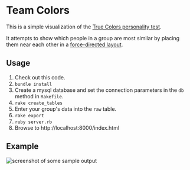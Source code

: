 # Team Colors

This is a simple visualization of the [True Colors personality test](https://en.wikipedia.org/wiki/True_Colors_(personality)).

It attempts to show which people in a group are most similar by placing them
near each other in a [force-directed layout](https://github.com/mbostock/d3/wiki/Force-Layout).

## Usage

  1. Check out this code.
  1. `bundle install`
  1. Create a mysql database and set the connection parameters in the `db` method in `Rakefile`.
  1. `rake create_tables`
  1. Enter your group's data into the `raw` table.
  1. `rake export`
  1. `ruby server.rb`
  1. Browse to http://localhost:8000/index.html

## Example

![screenshot of some sample output](http://img.deanspot.org/monosnap/a/localhost8000_2015-01-03_17-49.jpg)
